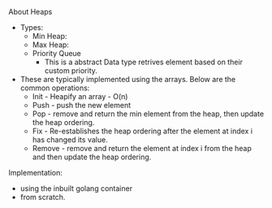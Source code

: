 About Heaps
- Types:
  - Min Heap:
  - Max Heap:
  - Priority Queue
    - This is a abstract Data type retrives element based on their custom priority.
- These are typically implemented using the arrays. Below are the common operations:
  - Init - Heapify an array - O(n)
  - Push - push the new element
  - Pop - remove and return the min element from the heap, then update the heap ordering.
  - Fix - Re-establishes the heap ordering after the element at index i has changed its value.
  - Remove -  remove and return the element at index i from the heap and then update the heap ordering.

Implementation:
 - using the inbuilt golang container
 - from scratch.


  